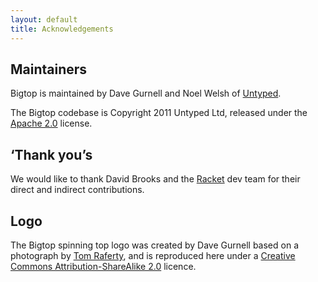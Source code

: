 ```yaml
---
layout: default
title: Acknowledgements
---
```


Maintainers
-----------

Bigtop is maintained by Dave Gurnell and Noel Welsh of [Untyped].

The Bigtop codebase is Copyright 2011 Untyped Ltd, released under the [Apache 2.0] license. 

‘Thank you’s
------------

We would like to thank David Brooks and the [Racket] dev team for their direct and indirect contributions.

Logo
----

The Bigtop spinning top logo was created by Dave Gurnell based on a photograph by [Tom Raferty], and is reproduced here under a [Creative Commons Attribution-ShareAlike 2.0][CC-BY-SA-20] licence.

[Untyped]: http://untyped.com
[Apache 2.0]: http://www.apache.org/licenses/LICENSE-2.0

[Racket]: http://racket-lang.org

[Tom Raferty]: http://www.flickr.com/photos/traftery/5749568477/
[CC-BY-SA-20]: http://creativecommons.org/licenses/by-sa/2.0/deed.en_GB